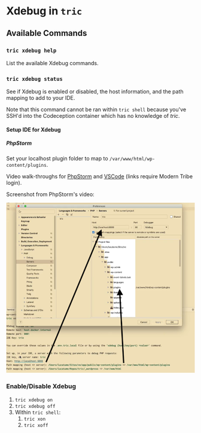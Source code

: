 # Xdebug in `tric`

## Available Commands

### `tric xdebug help`

List the available Xdebug commands.

### `tric xdebug status`

See if Xdebug is enabled or disabled, the host information, and the path mapping to add to your IDE.

Note that this command cannot be ran within `tric shell` because you've SSH'd into the Codeception container which has no knowledge of *tric*.

#### Setup IDE for Xdebug

##### PhpStorm

Set your localhost plugin folder to map to `/var/www/html/wp-content/plugins`.

Video walk-throughs for [PhpStorm](https://drive.google.com/file/d/1sD8djXgmYWCUDCm_1XZNRx_GBbotmmiB/view?usp=sharing) and [VSCode](https://drive.google.com/file/d/1519M2SRVgWVgTm0Px6UKfBjoQgxCR7Cp/view?usp=sharing) (links require Modern Tribe login).

Screenshot from PhpStorm's video:

![PhpStorm XDebug settings](images/tric-Xdebug-PhpStorm.png "PhpStorm XDebug settings")

### Enable/Disable Xdebug

1. `tric xdebug on`
1. `tric xdebug off`
1. Within `tric shell`:
    1. `tric xon`
    1. `tric xoff`

